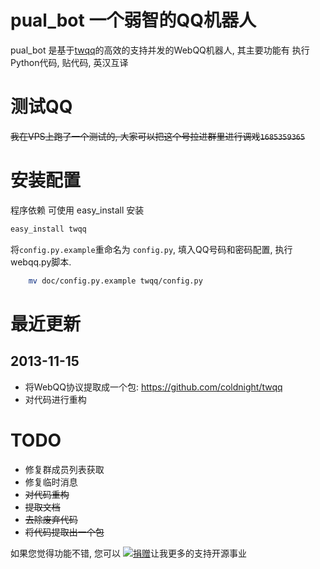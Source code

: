 # pual_bot 一个弱智的QQ机器人
pual_bot 是基于[twqq](https://github.com/coldnight/twqq)的高效的支持并发的WebQQ机器人, 其主要功能有 执行Python代码, 贴代码, 英汉互译

# 测试QQ
~~我在VPS上跑了一个测试的, 大家可以把这个号拉进群里进行调戏`1685359365`~~

# 安装配置
程序依赖 可使用 easy_install 安装
```bash
easy_install twqq
```

将`config.py.example`重命名为 `config.py`, 填入QQ号码和密码配置, 执行webqq.py脚本. 

```bash
    mv doc/config.py.example twqq/config.py
```

# 最近更新
## 2013-11-15
* 将WebQQ协议提取成一个包: https://github.com/coldnight/twqq
* 对代码进行重构


# TODO
* 修复群成员列表获取
* 修复临时消息
* ~~对代码重构~~
* ~~提取文档~~
* ~~去除废弃代码~~
* ~~将代码提取出一个包~~


如果您觉得功能不错, 您可以 [![捐赠](https://img.alipay.com/sys/personalprod/style/mc/btn-index.png)](http://me.alipay.com/woodd)让我更多的支持开源事业
